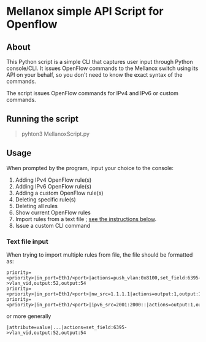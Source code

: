 # Mellanox simple API Script for Openflow

## About

This Python script is a simple CLI that captures user input through Python console/CLI. It issues OpenFlow commands to
the Mellanox switch using its API on your behalf, so you don't need to know the exact syntax of the commands.

The script issues OpenFlow commands for IPv4 and IPv6 or custom commands.

## Running the script

> pyhton3 MellanoxScript.py

## Usage

When prompted by the program, input your choice to the console:

1. Adding IPv4 OpenFlow rule(s)
2. Adding IPv6 OpenFlow rule(s)
3. Adding a custom OpenFlow rule(s)
4. Deleting specific rule(s)
5. Deleting all rules
6. Show current OpenFlow rules
7. Import rules from a text file ; [see the instructions below](text-file-input).
8. Issue a custom CLI command

### Text file input

When trying to import multiple rules from file, the file should be formatted as:

```
priority=<priority>|in_port=Eth1/<port>|actions=push_vlan:0x8100,set_field:6395->vlan_vid,output:52,output:54
priority=<priority>|in_port=Eth1/<port>|nw_src=1.1.1.1|actions=output:1,output:10
priority=<priority>|in_port=Eth1/<port>|ipv6_src=2001:2000::|actions=output:1,output:10

```

or more generally

```
|attribute=value|...|actions=set_field:6395->vlan_vid,output:52,output:54
```

